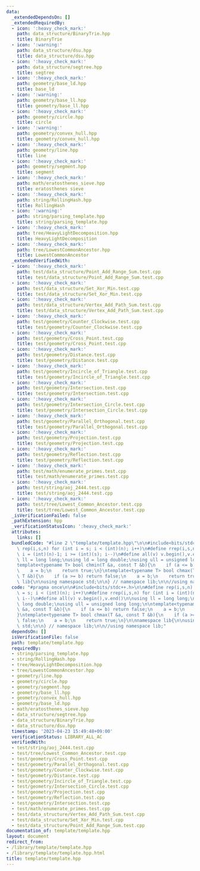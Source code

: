 ```yaml
---
data:
  _extendedDependsOn: []
  _extendedRequiredBy:
  - icon: ':heavy_check_mark:'
    path: data_structure/BinaryTrie.hpp
    title: BinaryTrie
  - icon: ':warning:'
    path: data_structure/dsu.hpp
    title: data_structure/dsu.hpp
  - icon: ':heavy_check_mark:'
    path: data_structure/segtree.hpp
    title: segtree
  - icon: ':heavy_check_mark:'
    path: geometry/base_ld.hpp
    title: base_ld
  - icon: ':warning:'
    path: geometry/base_ll.hpp
    title: geometry/base_ll.hpp
  - icon: ':heavy_check_mark:'
    path: geometry/circle.hpp
    title: circle
  - icon: ':warning:'
    path: geometry/convex_hull.hpp
    title: geometry/convex_hull.hpp
  - icon: ':heavy_check_mark:'
    path: geometry/line.hpp
    title: line
  - icon: ':heavy_check_mark:'
    path: geometry/segment.hpp
    title: segment
  - icon: ':heavy_check_mark:'
    path: math/eratosthenes_sieve.hpp
    title: eratosthenes sieve
  - icon: ':heavy_check_mark:'
    path: string/RollingHash.hpp
    title: RollingHash
  - icon: ':warning:'
    path: string/parsing_template.hpp
    title: string/parsing_template.hpp
  - icon: ':heavy_check_mark:'
    path: tree/HeavyLightDecomposition.hpp
    title: HeavyLightDecomposition
  - icon: ':heavy_check_mark:'
    path: tree/LowestCommonAncestor.hpp
    title: LowestCommonAncestor
  _extendedVerifiedWith:
  - icon: ':heavy_check_mark:'
    path: test/data_structure/Point_Add_Range_Sum.test.cpp
    title: test/data_structure/Point_Add_Range_Sum.test.cpp
  - icon: ':heavy_check_mark:'
    path: test/data_structure/Set_Xor_Min.test.cpp
    title: test/data_structure/Set_Xor_Min.test.cpp
  - icon: ':heavy_check_mark:'
    path: test/data_structure/Vertex_Add_Path_Sum.test.cpp
    title: test/data_structure/Vertex_Add_Path_Sum.test.cpp
  - icon: ':heavy_check_mark:'
    path: test/geometry/Counter_Clockwise.test.cpp
    title: test/geometry/Counter_Clockwise.test.cpp
  - icon: ':heavy_check_mark:'
    path: test/geometry/Cross_Point.test.cpp
    title: test/geometry/Cross_Point.test.cpp
  - icon: ':heavy_check_mark:'
    path: test/geometry/Distance.test.cpp
    title: test/geometry/Distance.test.cpp
  - icon: ':heavy_check_mark:'
    path: test/geometry/Incircle_of_Triangle.test.cpp
    title: test/geometry/Incircle_of_Triangle.test.cpp
  - icon: ':heavy_check_mark:'
    path: test/geometry/Intersection.test.cpp
    title: test/geometry/Intersection.test.cpp
  - icon: ':heavy_check_mark:'
    path: test/geometry/Intersection_Circle.test.cpp
    title: test/geometry/Intersection_Circle.test.cpp
  - icon: ':heavy_check_mark:'
    path: test/geometry/Parallel_Orthogonal.test.cpp
    title: test/geometry/Parallel_Orthogonal.test.cpp
  - icon: ':heavy_check_mark:'
    path: test/geometry/Projection.test.cpp
    title: test/geometry/Projection.test.cpp
  - icon: ':heavy_check_mark:'
    path: test/geometry/Reflection.test.cpp
    title: test/geometry/Reflection.test.cpp
  - icon: ':heavy_check_mark:'
    path: test/math/enumerate_primes.test.cpp
    title: test/math/enumerate_primes.test.cpp
  - icon: ':heavy_check_mark:'
    path: test/string/aoj_2444.test.cpp
    title: test/string/aoj_2444.test.cpp
  - icon: ':heavy_check_mark:'
    path: test/tree/Lowest_Common_Ancestor.test.cpp
    title: test/tree/Lowest_Common_Ancestor.test.cpp
  _isVerificationFailed: false
  _pathExtension: hpp
  _verificationStatusIcon: ':heavy_check_mark:'
  attributes:
    links: []
  bundledCode: "#line 2 \"template/template.hpp\"\n\n#include<bits/stdc++.h>\n\n#define\
    \ rep(i,s,n) for (int i = s; i < (int)(n); i++)\n#define rrep(i,s,n) for (int\
    \ i = (int)(n)-1; i >= (int)(s); i--)\n#define all(v) v.begin(),v.end()\n\nusing\
    \ ll = long long;\nusing ld = long double;\nusing ull = unsigned long long;\n\n\
    template<typename T> bool chmin(T &a, const T &b){\n    if (a <= b) return false;\n\
    \    a = b;\n    return true;\n}\ntemplate<typename T> bool chmax(T &a, const\
    \ T &b){\n    if (a >= b) return false;\n    a = b;\n    return true;\n}\n\nnamespace\
    \ lib{\n\nusing namespace std;\n\n} // namespace lib;\n\n//using namespace lib;\n"
  code: "#pragma once\n\n#include<bits/stdc++.h>\n\n#define rep(i,s,n) for (int i\
    \ = s; i < (int)(n); i++)\n#define rrep(i,s,n) for (int i = (int)(n)-1; i >= (int)(s);\
    \ i--)\n#define all(v) v.begin(),v.end()\n\nusing ll = long long;\nusing ld =\
    \ long double;\nusing ull = unsigned long long;\n\ntemplate<typename T> bool chmin(T\
    \ &a, const T &b){\n    if (a <= b) return false;\n    a = b;\n    return true;\n\
    }\ntemplate<typename T> bool chmax(T &a, const T &b){\n    if (a >= b) return\
    \ false;\n    a = b;\n    return true;\n}\n\nnamespace lib{\n\nusing namespace\
    \ std;\n\n} // namespace lib;\n\n//using namespace lib;"
  dependsOn: []
  isVerificationFile: false
  path: template/template.hpp
  requiredBy:
  - string/parsing_template.hpp
  - string/RollingHash.hpp
  - tree/HeavyLightDecomposition.hpp
  - tree/LowestCommonAncestor.hpp
  - geometry/line.hpp
  - geometry/circle.hpp
  - geometry/segment.hpp
  - geometry/base_ll.hpp
  - geometry/convex_hull.hpp
  - geometry/base_ld.hpp
  - math/eratosthenes_sieve.hpp
  - data_structure/segtree.hpp
  - data_structure/BinaryTrie.hpp
  - data_structure/dsu.hpp
  timestamp: '2023-04-23 15:49:48+09:00'
  verificationStatus: LIBRARY_ALL_AC
  verifiedWith:
  - test/string/aoj_2444.test.cpp
  - test/tree/Lowest_Common_Ancestor.test.cpp
  - test/geometry/Cross_Point.test.cpp
  - test/geometry/Parallel_Orthogonal.test.cpp
  - test/geometry/Counter_Clockwise.test.cpp
  - test/geometry/Distance.test.cpp
  - test/geometry/Incircle_of_Triangle.test.cpp
  - test/geometry/Intersection_Circle.test.cpp
  - test/geometry/Projection.test.cpp
  - test/geometry/Reflection.test.cpp
  - test/geometry/Intersection.test.cpp
  - test/math/enumerate_primes.test.cpp
  - test/data_structure/Vertex_Add_Path_Sum.test.cpp
  - test/data_structure/Set_Xor_Min.test.cpp
  - test/data_structure/Point_Add_Range_Sum.test.cpp
documentation_of: template/template.hpp
layout: document
redirect_from:
- /library/template/template.hpp
- /library/template/template.hpp.html
title: template/template.hpp
---
```

